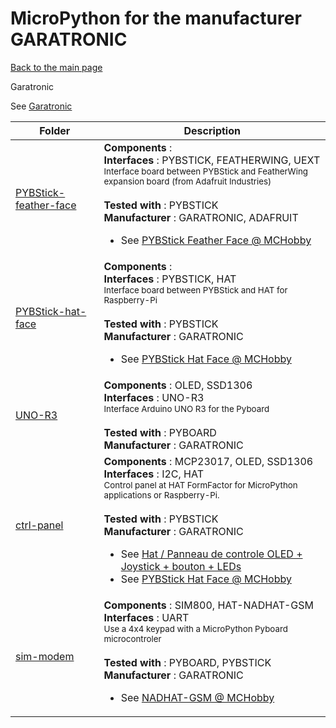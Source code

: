 # MicroPython for the manufacturer GARATRONIC
[Back to the main page](../../readme.md)

Garatronic

See
[Garatronic](https://garatronic.fr/)
<table>
<thead>
  <th>Folder</th><th>Description</th>
</thead>
<tbody>
  <tr><td><a href="../../../../tree/master/PYBStick-feather-face">PYBStick-feather-face</a></td>
      <td><strong>Components</strong> : <br />
      <strong>Interfaces</strong> : PYBSTICK, FEATHERWING, UEXT<br />
<small>Interface board between PYBStick and FeatherWing expansion board (from Adafruit Industries)</small><br/><br />
      <strong>Tested with</strong> : PYBSTICK<br />
      <strong>Manufacturer</strong> : GARATRONIC, ADAFRUIT<br />
<ul>
<li>See <a href="https://shop.mchobby.be/fr/pybstick/1996-carte-d-interface-feather-et-uext-pour-pybstick-3232100019966.html">PYBStick Feather Face @ MCHobby</a></li>
</ul>
      </td>
  </tr>
  <tr><td><a href="../../../../tree/master/PYBStick-hat-face">PYBStick-hat-face</a></td>
      <td><strong>Components</strong> : <br />
      <strong>Interfaces</strong> : PYBSTICK, HAT<br />
<small>Interface board between PYBStick and HAT for Raspberry-Pi</small><br/><br />
      <strong>Tested with</strong> : PYBSTICK<br />
      <strong>Manufacturer</strong> : GARATRONIC<br />
<ul>
<li>See <a href="https://shop.mchobby.be/fr/nouveaute/1935-interface-pybstick-vers-raspberry-pi-3232100019355.html">PYBStick Hat Face @ MCHobby</a></li>
</ul>
      </td>
  </tr>
  <tr><td><a href="../../../../tree/master/UNO-R3">UNO-R3</a></td>
      <td><strong>Components</strong> : OLED, SSD1306<br />
      <strong>Interfaces</strong> : UNO-R3<br />
<small>Interface Arduino UNO R3 for the Pyboard</small><br/><br />
      <strong>Tested with</strong> : PYBOARD<br />
      <strong>Manufacturer</strong> : GARATRONIC<br />
      </td>
  </tr>
  <tr><td><a href="../../../../tree/master/ctrl-panel">ctrl-panel</a></td>
      <td><strong>Components</strong> : MCP23017, OLED, SSD1306<br />
      <strong>Interfaces</strong> : I2C, HAT<br />
<small>Control panel at HAT FormFactor for MicroPython applications or Raspberry-Pi.</small><br/><br />
      <strong>Tested with</strong> : PYBSTICK<br />
      <strong>Manufacturer</strong> : GARATRONIC<br />
<ul>
<li>See <a href="https://shop.mchobby.be/fr/nouveaute/1934-hat-panneau-de-controle-oled-joystick-bouton-led-3232100019348.html">Hat / Panneau de controle OLED + Joystick + bouton + LEDs</a></li>
<li>See <a href="https://shop.mchobby.be/fr/nouveaute/1935-interface-pybstick-vers-raspberry-pi-3232100019355.html">PYBStick Hat Face @ MCHobby</a></li>
</ul>
      </td>
  </tr>
  <tr><td><a href="../../../../tree/master/sim-modem">sim-modem</a></td>
      <td><strong>Components</strong> : SIM800, HAT-NADHAT-GSM<br />
      <strong>Interfaces</strong> : UART<br />
<small>Use a 4x4 keypad with a MicroPython Pyboard microcontroler</small><br/><br />
      <strong>Tested with</strong> : PYBOARD, PYBSTICK<br />
      <strong>Manufacturer</strong> : GARATRONIC<br />
<ul>
<li>See <a href="https://shop.mchobby.be/fr/tactile-flex-pot-softpad/83-clavier-16-touches-souple-3232100000834.html">NADHAT-GSM @ MCHobby</a></li>
</ul>
      </td>
  </tr>
</tbody>
</table>
